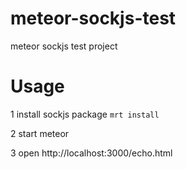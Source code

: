 meteor-sockjs-test
==================

meteor sockjs test project

Usage
=====

1 install sockjs package `mrt install`

2 start meteor

3 open http://localhost:3000/echo.html